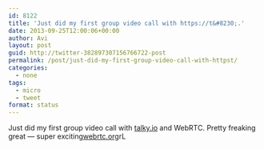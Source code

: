 ```yaml
---
id: 8122
title: 'Just did my first group video call with https://t&#8230;.'
date: 2013-09-25T12:00:06+00:00
author: Avi
layout: post
guid: http://twitter-382897307156766722-post
permalink: /post/just-did-my-first-group-video-call-with-httpst/
categories:
  - none
tags:
  - micro
  - tweet
format: status
---
```

Just did my first group video call with [talky.io](https://talky.io/) and WebRTC. Pretty freaking great — super exciting[webrtc.org](http://www.webrtc.org/)rL